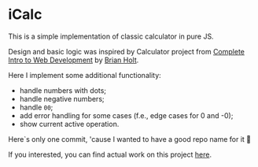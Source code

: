 # iCalc

This is a simple implementation of classic calculator in pure JS.

Design and basic logic was inspired by Calculator project from [Complete Intro to Web Development](https://frontendmasters.com/courses/web-development-v3/) by [Brian Holt](https://github.com/btholt).

Here I implement some additional functionality:

- handle numbers with dots;
- handle negative numbers;
- handle `00`;
- add error handling for some cases (f.e., edge cases for 0 and -0);
- show current active operation.

Here`s only one commit, 'cause I wanted to have a good repo name for it 🙂

If you interested, you can find actual work on this project [here](https://github.com/lazzzaroni/JS_04.23/tree/homework_6).
